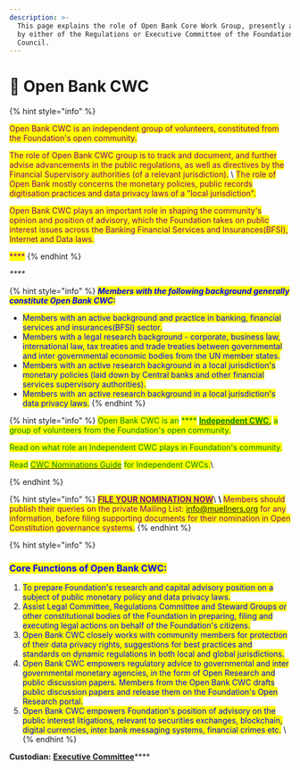 ```yaml
---
description: >-
  This page explains the role of Open Bank Core Work Group, presently appointed
  by either of the Regulations or Executive Committee of the Foundation's Open
  Council.
---
```


# 📙 Open Bank CWC

{% hint style="info" %}


<mark style="color:purple;">Open Bank CWC is an independent group of volunteers, constituted from the Foundation's open community.</mark>&#x20;

<mark style="color:purple;">The role of Open Bank CWC group is to track and document, and further advise advancements in the public regulations, as well as directives by the Financial Supervisory authorities (of a relevant jurisdiction).</mark> \ <mark style="color:purple;">The role of Open Bank mostly concerns the monetary policies, public records digitisation practices and data privacy laws of a "local jurisdiction".</mark>

<mark style="color:purple;">Open Bank CWC plays an important role in shaping the community's opinion and position of advisory, which the Foundation takes on public interest issues across the Banking Financial Services and Insurances(BFSI), Internet and Data laws.</mark>&#x20;

<mark style="color:purple;">****</mark>
{% endhint %}

_****_

{% hint style="info" %}
_<mark style="color:blue;">**Members with the following background generally constitute Open Bank CWC:**</mark>_

* <mark style="color:blue;">Members with an active background and practice in banking, financial services and insurances(BFSI) sector.</mark>
* <mark style="color:blue;">Members with a legal research background - corporate, business law, international law, tax treaties and trade treaties between governmental and inter governmental economic bodies from the UN member states.</mark>
* <mark style="color:blue;">Members with an active research background in a local jurisdiction's monetary policies (laid down by Central banks and other financial services supervisory authorities).</mark>
* <mark style="color:blue;">Members with an active research background in a local jurisdiction's data privacy laws.</mark>
{% endhint %}

{% hint style="info" %}
<mark style="color:green;">Open Bank CWC is an</mark> <mark style="color:green;"></mark><mark style="color:green;">****</mark> [<mark style="color:green;">**Independent CWC**</mark>](../core-working-committee/independent-cwcs.md)<mark style="color:green;">**,**</mark> <mark style="color:green;"></mark><mark style="color:green;">a group of volunteers from the Foundation's open community.</mark>&#x20;

<mark style="color:green;">Read on what role an Independent CWC plays in Foundation's community.</mark>

<mark style="color:green;">Read</mark> [<mark style="color:green;">CWC Nominations Guide</mark>](broken-reference) <mark style="color:green;">for Independent CWCs.</mark>\

{% endhint %}

{% hint style="info" %}
<mark style="color:purple;">****</mark>[<mark style="color:purple;">**FILE YOUR NOMINATION NOW**</mark>](https://share.hsforms.com/1Tl1NczJOTwWoM6n4BZRU-g3xaqh)<mark style="color:purple;">****</mark>\ <mark style="color:purple;">****</mark>\ <mark style="color:purple;">****</mark><mark style="color:purple;">Members should publish their queries on the private Mailing List: info@muellners.org for any information, before filing supporting documents for their nomination in Open Constitution governance systems.</mark>
{% endhint %}

{% hint style="info" %}
### <mark style="color:blue;">Core Functions of Open  Bank CWC:</mark>

1. <mark style="color:blue;">To prepare Foundation's research and capital advisory position on a subject of public monetary policy and data privacy laws.</mark>
2. <mark style="color:blue;">Assist Legal Committee, Regulations Committee and Steward Groups or other constitutional bodies of the Foundation in preparing, filing and executing legal actions on behalf of the Foundation's citizens.</mark>&#x20;
3. <mark style="color:blue;">Open Bank CWC closely works with community members for protection of their data privacy rights, suggestions for best practices and standards on dynamic regulations in both local and global jurisdictions.</mark>&#x20;
4. <mark style="color:blue;">Open Bank CWC empowers regulatory advice to governmental and inter governmental monetary agencies, in the form of Open Research and public discussion papers. Members from the Open Bank CWC drafts public discussion papers and release them on the Foundation's Open Research portal.</mark>
5. <mark style="color:blue;">Open Bank CWC empowers Foundation's position of advisory on the public interest litigations, relevant to securities exchanges, blockchain, digital currencies, inter bank messaging systems, financial crimes etc.</mark>  \ <mark style="color:blue;"></mark>
{% endhint %}

**Custodian:** [**Executive Committee**](../executive-council.md)****
